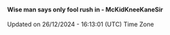 #### Wise man says only fool rush in - McKidKneeKaneSir
Updated on 26/12/2024 - 16:13:01 (UTC) Time Zone
